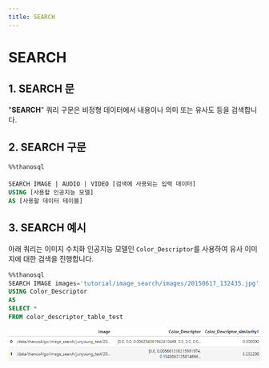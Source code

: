 ```yaml
---
title: SEARCH
---
```


# __SEARCH__

## __1. SEARCH 문__
"__SEARCH__" 쿼리 구문은 비정형 데이터에서 내용이나 의미 또는 유사도 등을 검색합니다.

## __2. SEARCH 구문__

```sql
%%thanosql

SEARCH IMAGE | AUDIO | VIDEO [검색에 사용되는 입력 데이터]
USING [사용할 인공지능 모델]
AS [사용할 데이터 테이블]
```

## __3. SEARCH 예시__

아래 쿼리는 이미지 수치화 인공지능 모델인 `Color_Descriptor`를 사용하여 유사 이미지에 대한 검색을 진행합니다. 

```sql
%%thanosql
SEARCH IMAGE images='tutorial/image_search/images/20150617_132435.jpg' 
USING Color_Descriptor 
AS 
SELECT * 
FROM color_descriptor_table_test
```
[![IMAGE](/img/thanosql_syntax/query/SEARCH/SEARCH_img1.png)](/img/thanosql_syntax/query/SEARCH/SEARCH_img1.png)
